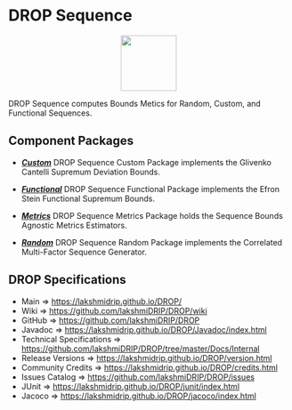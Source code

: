 # DROP Sequence

<p align="center"><img src="https://github.com/lakshmiDRIP/DROP/blob/master/DRIP_Logo.gif?raw=true" width="100"></p>

DROP Sequence computes Bounds Metics for Random, Custom, and Functional Sequences.


## Component Packages

 * [***Custom***](https://github.com/lakshmiDRIP/DROP/tree/master/src/main/java/org/drip/sequence/custom)
 DROP Sequence Custom Package implements the Glivenko Cantelli Supremum Deviation Bounds.

 * [***Functional***](https://github.com/lakshmiDRIP/DROP/tree/master/src/main/java/org/drip/sequence/functional)
 DROP Sequence Functional Package implements the Efron Stein Functional Supremum Bounds.

 * [***Metrics***](https://github.com/lakshmiDRIP/DROP/tree/master/src/main/java/org/drip/sequence/metrics)
 DROP Sequence Metrics Package holds the Sequence Bounds Agnostic Metrics Estimators.

 * [***Random***](https://github.com/lakshmiDRIP/DROP/tree/master/src/main/java/org/drip/sequence/random)
 DROP Sequence Random Package implements the Correlated Multi-Factor Sequence Generator.


## DROP Specifications

 * Main                     => https://lakshmidrip.github.io/DROP/
 * Wiki                     => https://github.com/lakshmiDRIP/DROP/wiki
 * GitHub                   => https://github.com/lakshmiDRIP/DROP
 * Javadoc                  => https://lakshmidrip.github.io/DROP/Javadoc/index.html
 * Technical Specifications => https://github.com/lakshmiDRIP/DROP/tree/master/Docs/Internal
 * Release Versions         => https://lakshmidrip.github.io/DROP/version.html
 * Community Credits        => https://lakshmidrip.github.io/DROP/credits.html
 * Issues Catalog           => https://github.com/lakshmiDRIP/DROP/issues
 * JUnit                    => https://lakshmidrip.github.io/DROP/junit/index.html
 * Jacoco                   => https://lakshmidrip.github.io/DROP/jacoco/index.html
